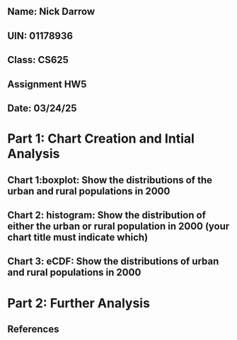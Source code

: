 ## Name: Nick Darrow
## UIN: 01178936
## Class: CS625
## Assignment HW5
## Date: 03/24/25

# Part 1: Chart Creation and Intial Analysis

## Chart 1:boxplot: Show the distributions of the urban and rural populations in 2000

## Chart 2: histogram: Show the distribution of either the urban or rural population in 2000 (your chart title must indicate which)

## Chart 3: eCDF: Show the distributions of urban and rural populations in 2000

# Part 2: Further Analysis

## References
